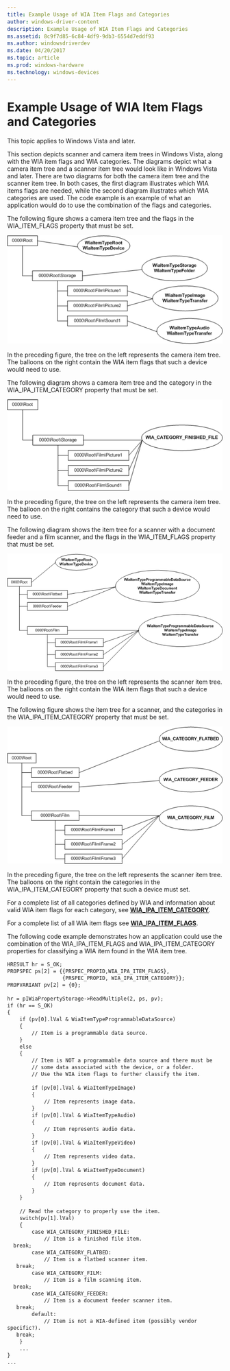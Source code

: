 ```yaml
---
title: Example Usage of WIA Item Flags and Categories
author: windows-driver-content
description: Example Usage of WIA Item Flags and Categories
ms.assetid: 8c9f7d85-6c84-4df9-9db3-6554d7eddf93
ms.author: windowsdriverdev
ms.date: 04/20/2017
ms.topic: article
ms.prod: windows-hardware
ms.technology: windows-devices
---
```


# Example Usage of WIA Item Flags and Categories





This topic applies to Windows Vista and later.

This section depicts scanner and camera item trees in Windows Vista, along with the WIA item flags and WIA categories. The diagrams depict what a camera item tree and a scanner item tree would look like in Windows Vista and later. There are two diagrams for both the camera item tree and the scanner item tree. In both cases, the first diagram illustrates which WIA items flags are needed, while the second diagram illustrates which WIA categories are used. The code example is an example of what an application would do to use the combination of the flags and categories.

The following figure shows a camera item tree and the flags in the WIA\_ITEM\_FLAGS property that must be set.

![diagram illustrating a camera tree with wia item flags](images/art-film-tree1.png)

In the preceding figure, the tree on the left represents the camera item tree. The balloons on the right contain the WIA item flags that such a device would need to use.

The following diagram shows a camera item tree and the category in the WIA\_IPA\_ITEM\_CATEGORY property that must be set.

![diagram illustrating a camera tree showing a category](images/art-film-tree2.png)

In the preceding figure, the tree on the left represents the camera item tree. The balloon on the right contains the category that such a device would need to use.

The following diagram shows the item tree for a scanner with a document feeder and a film scanner, and the flags in the WIA\_ITEM\_FLAGS property that must be set.

![diagram illustrating the item tree for a scanner with a document feeder and a film scanner, and the wia item flags](images/art-flatbed-tree1.png)

In the preceding figure, the tree on the left represents the scanner item tree. The balloons on the right contain the WIA item flags that such a device would need to use.

The following figure shows the item tree for a scanner, and the categories in the WIA\_IPA\_ITEM\_CATEGORY property that must be set.

![diagram illustrating the item tree for a scanner, and the categories that must be set](images/art-flatbed-tree2.png)

In the preceding figure, the tree on the left represents the scanner item tree. The balloons on the right contain the categories in the WIA\_IPA\_ITEM\_CATEGORY property that such a device must set.

For a complete list of all categories defined by WIA and information about valid WIA item flags for each category, see [**WIA\_IPA\_ITEM\_CATEGORY**](https://msdn.microsoft.com/library/windows/hardware/ff551581).

For a complete list of all WIA item flags see [**WIA\_IPA\_ITEM\_FLAGS**](https://msdn.microsoft.com/library/windows/hardware/ff551585).

The following code example demonstrates how an application could use the combination of the WIA\_IPA\_ITEM\_FLAGS and WIA\_IPA\_ITEM\_CATEGORY properties for classifying a WIA item found in the WIA item tree.

```
HRESULT hr = S_OK;
PROPSPEC ps[2] = {{PRSPEC_PROPID,WIA_IPA_ITEM_FLAGS},
                  {PRSPEC_PROPID, WIA_IPA_ITEM_CATEGORY}};
PROPVARIANT pv[2] = {0};

hr = pIWiaPropertyStorage->ReadMultiple(2, ps, pv);
if (hr == S_OK)
{
    if (pv[0].lVal & WiaItemTypeProgrammableDataSource)
    {
        // Item is a programmable data source.
    }
    else
    {
        // Item is NOT a programmable data source and there must be
        // some data associated with the device, or a folder.
        // Use the WIA item flags to further classify the item.

        if (pv[0].lVal & WiaItemTypeImage)
        {
            // Item represents image data.
        }
        if (pv[0].lVal & WiaItemTypeAudio)
        {
            // Item represents audio data.
        }
        if (pv[0].lVal & WiaItemTypeVideo)
        {
            // Item represents video data.
        }
        if (pv[0].lVal & WiaItemTypeDocument)
        {
            // Item represents document data.
        }
    }

    // Read the category to properly use the item.
    switch(pv[1].lVal)
    {
        case WIA_CATEGORY_FINISHED_FILE:
            // Item is a finished file item.
  break;
        case WIA_CATEGORY_FLATBED:
            // Item is a flatbed scanner item.
   break;
        case WIA_CATEGORY_FILM:
            // Item is a film scanning item.
  break;
        case WIA_CATEGORY_FEEDER:
            // Item is a document feeder scanner item.
   break;
        default:
            // Item is not a WIA-defined item (possibly vendor specific?).
   break;
    }
    ...
}
...
```

 

 




